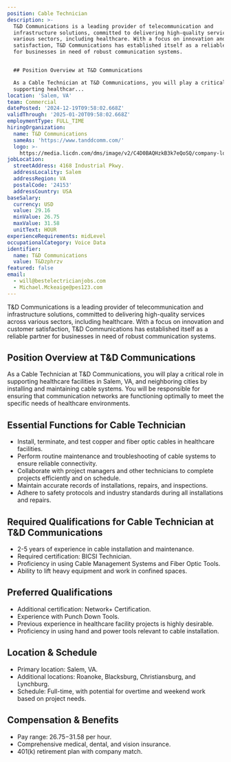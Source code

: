 ```yaml
---
position: Cable Technician
description: >-
  T&D Communications is a leading provider of telecommunication and
  infrastructure solutions, committed to delivering high-quality services across
  various sectors, including healthcare. With a focus on innovation and customer
  satisfaction, T&D Communications has established itself as a reliable partner
  for businesses in need of robust communication systems.


  ## Position Overview at T&D Communications

  As a Cable Technician at T&D Communications, you will play a critical role in
  supporting healthcar...
location: 'Salem, VA'
team: Commercial
datePosted: '2024-12-19T09:58:02.668Z'
validThrough: '2025-01-20T09:58:02.668Z'
employmentType: FULL_TIME
hiringOrganization:
  name: T&D Communications
  sameAs: 'https://www.tanddcomm.com/'
  logo: >-
    https://media.licdn.com/dms/image/v2/C4D0BAQHzkB3k7eQoSQ/company-logo_200_200/company-logo_200_200/0/1631320385872?e=2147483647&v=beta&t=nuFy5lrwqoCuQ6_2P8hO_EwhwJlnndzcbM7ZPSfdKlM
jobLocation:
  streetAddress: 4168 Industrial Pkwy.
  addressLocality: Salem
  addressRegion: VA
  postalCode: '24153'
  addressCountry: USA
baseSalary:
  currency: USD
  value: 29.16
  minValue: 26.75
  maxValue: 31.58
  unitText: HOUR
experienceRequirements: midLevel
occupationalCategory: Voice Data
identifier:
  name: T&D Communications
  value: T&Dzphrzv
featured: false
email:
  - will@bestelectricianjobs.com
  - Michael.Mckeaige@pes123.com
---
```




T&D Communications is a leading provider of telecommunication and infrastructure solutions, committed to delivering high-quality services across various sectors, including healthcare. With a focus on innovation and customer satisfaction, T&D Communications has established itself as a reliable partner for businesses in need of robust communication systems.

## Position Overview at T&D Communications
As a Cable Technician at T&D Communications, you will play a critical role in supporting healthcare facilities in Salem, VA, and neighboring cities by installing and maintaining cable systems. You will be responsible for ensuring that communication networks are functioning optimally to meet the specific needs of healthcare environments.

## Essential Functions for Cable Technician
- Install, terminate, and test copper and fiber optic cables in healthcare facilities.
- Perform routine maintenance and troubleshooting of cable systems to ensure reliable connectivity.
- Collaborate with project managers and other technicians to complete projects efficiently and on schedule.
- Maintain accurate records of installations, repairs, and inspections.
- Adhere to safety protocols and industry standards during all installations and repairs.

## Required Qualifications for Cable Technician at T&D Communications
- 2-5 years of experience in cable installation and maintenance.
- Required certification: BICSI Technician.
- Proficiency in using Cable Management Systems and Fiber Optic Tools.
- Ability to lift heavy equipment and work in confined spaces.

## Preferred Qualifications
- Additional certification: Network+ Certification.
- Experience with Punch Down Tools.
- Previous experience in healthcare facility projects is highly desirable.
- Proficiency in using hand and power tools relevant to cable installation.

## Location & Schedule
- Primary location: Salem, VA.
- Additional locations: Roanoke, Blacksburg, Christiansburg, and Lynchburg.
- Schedule: Full-time, with potential for overtime and weekend work based on project needs.

## Compensation & Benefits
- Pay range: $26.75-$31.58 per hour.
- Comprehensive medical, dental, and vision insurance.
- 401(k) retirement plan with company match.

